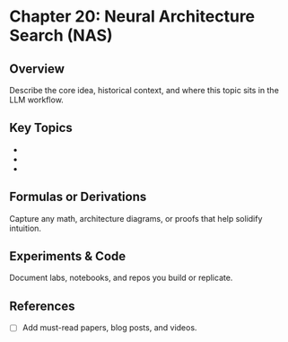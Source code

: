 # Chapter 20: Neural Architecture Search (NAS)

## Overview
Describe the core idea, historical context, and where this topic sits in the LLM workflow.

## Key Topics
- 
- 
- 

## Formulas or Derivations
Capture any math, architecture diagrams, or proofs that help solidify intuition.

## Experiments & Code
Document labs, notebooks, and repos you build or replicate.

## References
- [ ] Add must-read papers, blog posts, and videos.
